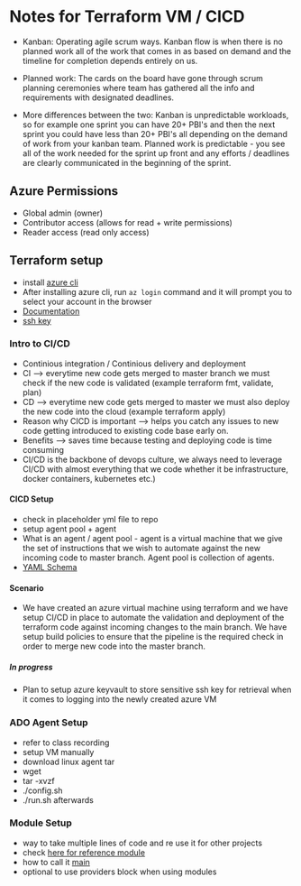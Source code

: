 # Notes for Terraform VM / CICD 
- Kanban: Operating agile scrum ways. Kanban flow is when there is no planned work all of the work that comes in as based on demand and the timeline for completion depends entirely on us.

- Planned work: The cards on the board have gone through scrum planning ceremonies where team has gathered all the info and requirements with designated deadlines.

- More differences between the two: Kanban is unpredictable workloads, so for example one sprint you can have 20+ PBI's and then the next sprint you could have less than 20+ PBI's all depending on the demand of work from your kanban team. Planned work is predictable - you see all of the work needed for the sprint up front and any efforts / deadlines are clearly communicated in the beginning of the sprint. 

## Azure Permissions
- Global admin (owner)
- Contributor access (allows for read + write permissions)
- Reader access (read only access)

## Terraform setup
- install [azure cli](https://learn.microsoft.com/en-us/cli/azure/install-azure-cli)
- After installing azure cli, run ```az login``` command and it will prompt you to select your account in the browser
- [Documentation](https://registry.terraform.io/providers/hashicorp/azurerm/latest/docs/guides/azure_cli)
- [ssh key](https://learn.microsoft.com/en-us/azure/virtual-machines/linux/mac-create-ssh-keys)

### Intro to CI/CD
- Continious integration / Continious delivery and deployment
- CI --> everytime new code gets merged to master branch we must check if the new code is validated (example terraform fmt, validate, plan)
- CD --> everytime new code gets merged to master we must also deploy the new code into the cloud (example terraform apply)
- Reason why CICD is important --> helps you catch any issues to new code getting introduced to existing code base early on.
- Benefits --> saves time because testing and deploying code is time consuming
- CI/CD is the backbone of devops culture, we always need to leverage CI/CD with almost everything that we code whether it be infrastructure, docker containers, kubernetes etc.)

#### CICD Setup
- check in placeholder yml file to repo
- setup agent pool + agent 
- What is an agent / agent pool - agent is a virtual machine that we give the set of instructions that we wish to automate against the new incoming code to master branch. Agent pool is collection of agents.
- [YAML Schema](https://learn.microsoft.com/en-us/azure/devops/pipelines/yaml-schema/?view=azure-pipelines)

#### Scenario
- We have created an azure virtual machine using terraform and we have setup CI/CD in place to automate the validation and deployment of the terraform code against incoming changes to the main branch. We have setup build policies to ensure that the pipeline is the required check in order to merge new code into the master branch. 

##### In progress
- Plan to setup azure keyvault to store sensitive ssh key for retrieval when it comes to logging into the newly created azure VM  

### ADO Agent Setup
- refer to class recording
- setup VM manually
- download linux agent tar
- wget <tar file>
- tar -xvzf <name of tar>
- ./config.sh
- ./run.sh afterwards

### Module Setup
- way to take multiple lines of code and re use it for other projects
- check [here for reference module](https://github.com/Orchsky/Terraform-EC2/tree/main/vpcmodule)
- how to call it [main](https://github.com/Orchsky/Terraform-EC2/blob/main/main.tf)
- optional to use providers block when using modules